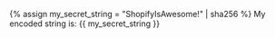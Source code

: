 {% assign my_secret_string = "ShopifyIsAwesome!" | sha256 %}
My encoded string is: {{ my_secret_string }}
